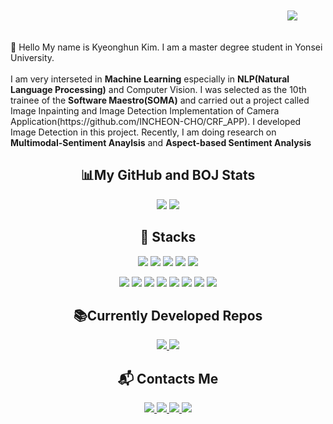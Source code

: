 <p align="right">
<img src="https://hits.seeyoufarm.com/api/count/incr/badge.svg?url=https%3A%2F%2Fgithub.com%2Fkimkyeonghun&count_bg=%2379C83D&title_bg=%23555555&icon=&icon_color=%23E7E7E7&title=hits&edge_flat=false" style="height: auto; margin-left : 25px; margin-right: 25px; padding: 20px;"/>
</p>
👋 Hello My name is Kyeonghun Kim. I am a master degree student in Yonsei University.<br><br>
I am very interseted in <b>Machine Learning</b> especially in <b>NLP(Natural Language Processing)</b> and Computer Vision. I was selected as the 10th trainee of the <b>Software Maestro(SOMA)</b> and carried out a project called Image Inpainting and Image Detection Implementation of Camera Application(https://github.com/INCHEON-CHO/CRF_APP). I developed Image Detection in this project. Recently, I am doing research on <b>Multimodal-Sentiment Anaylsis</b> and <b>Aspect-based Sentiment Analysis</b>
<center><h2>&#128202;My GitHub and BOJ Stats</h2></center>
<p align="center">
  <img src="https://github-readme-stats.vercel.app/api?username=kimkyeonghun&hide=prs,issues&count_private=true&show_icons=true&theme=synthwave">
  <img src="http://mazassumnida.wtf/api/v2/generate_badge?boj=kkh115505">
</p>
<center><h2>&#128295; Stacks </h2></center>
<p align="center">
<img src="http://img.shields.io/badge/Python-3766AB?style=flat-square&logo=Python&logoColor=white">
<img src="http://img.shields.io/badge/Scala-F1E8E8?style=flat-square&logo=scala&logoColor=FF0000">
<img src="http://img.shields.io/badge/C++-00599C?style=flat-square&logo=C%2B%2B&logoColor=white">
<img src="http://img.shields.io/badge/Tensorflow-FAF9F9?style=flat-square&logo=tensorflow&logoColor=FF8E00">
<img src="http://img.shields.io/badge/Pytorch-FAF9F9?style=flat-square&logo=pytorch&logoColor=FF8E00">
</p>
<p align="center">
<img src="http://img.shields.io/badge/Kafka-white?style=flat-square&logo=Apache%20kafka&logoColor=black">
<img src="http://img.shields.io/badge/Redis-E2D7D3?style=flat-square&logo=redis&logoColor=FF0000">
<img src="http://img.shields.io/badge/MySQL-E6B91E?style=flat-square&logo=mysql&logoColor=black">
<img src="http://img.shields.io/badge/GCP-333664?style=flat-square&logo=Google Cloud&logoColor=white">
<img src="http://img.shields.io/badge/Django-092E20?style=flat-square&logo=django&logoColor=white">
<img src="http://img.shields.io/badge/Selenium-3DDC84?style=flat-square&logo=selenium&logoColor=white">
<img src="http://img.shields.io/badge/Linux-007396?style=flat-square&logo=linux&logoColor=white">
<img src="http://img.shields.io/badge/Git-FFFFFF?style=flat-square&logo=git&logoColor=orange">
</p>
<center><h2>&#128218;Currently Developed Repos</h2></center>
<div align="center">
<a href="https://github.com/kimkyeonghun/MSA">
<img src="https://github-readme-stats.vercel.app/api/pin/?username=kimkyeonghun&repo=MSA">
</a>
  <a href="https://github.com/addb-swstarlab/DRT">
<img src="https://github-readme-stats.vercel.app/api/pin/?username=addb-swstarlab&repo=DRT">
  </a>
</div>
<!--
[![Top Langs](https://github-readme-stats.vercel.app/api/top-langs/?username=kimkyeonghun&hide=Jupyter%20Notebook)](https://github.com/anuraghazra/github-readme-stats)
-->
<center><h2>&#128236; Contacts Me</h2></center>
<p align="center">
<a href="https://codedrive.tistory.com/">
<img src="http://img.shields.io/badge/-Tech%20blog-black?style=flat-square&logo=github&link=https://codedrive.tistory.com/">
</a>
<a href="mailto:kkh115505@gmail.com">
<img src="http://img.shields.io/badge/Gmail-red?style=flat-square&logo=Gmail&logoColor=white&link=mailto:kkh115505@gmail.com">
</a>
<a href="https://www.facebook.com/kkh115505">
<img src="http://img.shields.io/badge/Facebook-blue?style=flat-square&logo=Facebook&logoColor=white&link=www.facebook.com/kkh115505">
</a>
<a href="https://www.instagram.com/hun_dred100/">
<img src="http://img.shields.io/badge/Insta-ff69b4?style=flat-square&logo=Instagram&logoColor=white&link=https://www.instagram.com/hun_dred100/">
</a>
</p>
